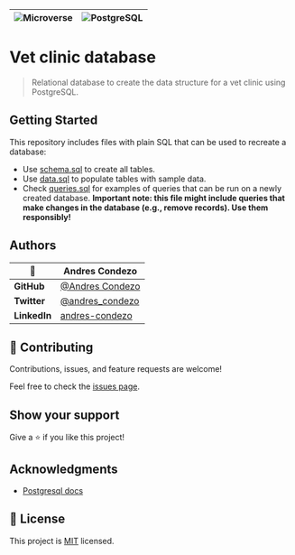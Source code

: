 | ![Microverse](https://img.shields.io/badge/Microverse-blueviolet)      |  ![PostgreSQL](https://img.shields.io/badge/PostgreSQL-316192?style=for-the-badge&logo=postgresql&logoColor=white) |
| ------------ | ---------------------------------------------------- |

# Vet clinic database

> Relational database to create the data structure for a vet clinic using PostgreSQL.

## Getting Started

This repository includes files with plain SQL that can be used to recreate a database:

- Use [schema.sql](./schema.sql) to create all tables.
- Use [data.sql](./data.sql) to populate tables with sample data.
- Check [queries.sql](./queries.sql) for examples of queries that can be run on a newly created database. **Important note: this file might include queries that make changes in the database (e.g., remove records). Use them responsibly!**


## Authors

|    👤    | **Andres Condezo**                                               |
| ------------ | ---------------------------------------------------- |
| **GitHub**   | [@Andres Condezo](https://github.com/andres-condezo)
| **Twitter**  | [@andres_condezo](https://twitter.com/andres_condezo)          |
| **LinkedIn** | [andres-condezo](https://www.linkedin.com/in/andres-condezo/) |

## 🤝 Contributing

Contributions, issues, and feature requests are welcome!

Feel free to check the [issues page](../../issues/).

## Show your support

Give a ⭐️ if you like this project!

## Acknowledgments

- [Postgresql docs](https://www.postgresql.org/docs/)

## 📝 License

This project is [MIT](./MIT.md) licensed.
